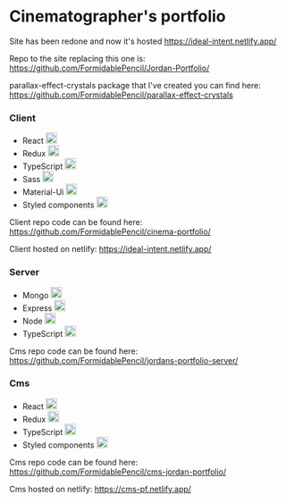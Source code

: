 # Cinematographer's portfolio

Site has been redone and now it's hosted https://ideal-intent.netlify.app/

Repo to the site replacing this one is: https://github.com/FormidablePencil/Jordan-Portfolio/

parallax-effect-crystals package that I've created you can find here: https://github.com/FormidablePencil/parallax-effect-crystals

### Client

- React <img src="https://i.ibb.co/nb965ST/react-Logo.png" width="20" title="">
- Redux <img src="https://i.ibb.co/dbQkwZM/redux.png" width="20" title="">
- TypeScript <img src="https://i.ibb.co/RBfMh8f/typescript.png" width="20" title="">
- Sass <img src="https://i.ibb.co/TYQYRyd/sassLogo.png" width="20" title="">
- Material-Ui <img src="https://i.ibb.co/VQD5cY6/material-ui.png" width="20" title="">
- Styled components <img src="https://i.ibb.co/GdtGT3Y/styled-Components.png" width="20" title="">

Client repo code can be found here: https://github.com/FormidablePencil/cinema-portfolio/

Client hosted on netlify: https://ideal-intent.netlify.app/

### Server 

- Mongo <img src="https://i.ibb.co/mqJXvJq/mongodb.png" width="20" title="">
- Express <img src="https://i.ibb.co/CJfJN1D/express-Logo.png" width="20" title="">
- Node <img src="https://i.ibb.co/Pm9X8Jq/Node.png" width="20" title="">
- TypeScript <img src="https://i.ibb.co/RBfMh8f/typescript.png" width="20" title="">

Cms repo code can be found here: https://github.com/FormidablePencil/jordans-portfolio-server/

### Cms

- React <img src="https://i.ibb.co/nb965ST/react-Logo.png" width="20" title="">
- Redux <img src="https://i.ibb.co/dbQkwZM/redux.png" width="20" title="">
- TypeScript <img src="https://i.ibb.co/RBfMh8f/typescript.png" width="20" title="">
- Styled components <img src="https://i.ibb.co/GdtGT3Y/styled-Components.png" width="20" title="">

Cms repo code can be found here: https://github.com/FormidablePencil/cms-jordan-portfolio/

Cms hosted on netlify: https://cms-pf.netlify.app/
